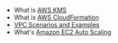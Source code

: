 - What is [AWS KMS](https://docs.aws.amazon.com/kms/latest/developerguide/overview.html)
- What is [AWS CloudFormation](https://docs.aws.amazon.com/AWSCloudFormation/latest/UserGuide/Welcome.html)
- [VPC Scenarios and Examples](https://docs.aws.amazon.com/vpc/latest/userguide/VPC_Scenario1.html)
- What's [Amazon EC2 Auto Scaling](https://docs.aws.amazon.com/autoscaling/ec2/userguide/what-is-amazon-ec2-auto-scaling.html)
